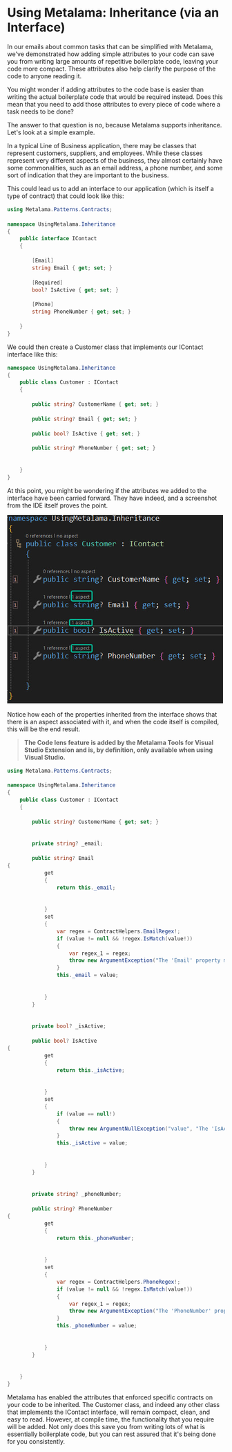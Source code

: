# Using Metalama: Inheritance (via an Interface)

In our emails about common tasks that can be simplified with Metalama, we've demonstrated how adding simple attributes to your code can save you from writing large amounts of repetitive boilerplate code, leaving your code more compact. These attributes also help clarify the purpose of the code to anyone reading it.

You might wonder if adding attributes to the code base is easier than writing the actual boilerplate code that would be required instead. Does this mean that you need to add those attributes to every piece of code where a task needs to be done?

The answer to that question is no, because Metalama supports inheritance. Let's look at a simple example.

In a typical Line of Business application, there may be classes that represent customers, suppliers, and employees. While these classes represent very different aspects of the business, they almost certainly have some commonalities, such as an email address, a phone number, and some sort of indication that they are important to the business.

This could lead us to add an interface to our application (which is itself a type of contract) that could look like this:

```c#
using Metalama.Patterns.Contracts;

namespace UsingMetalama.Inheritance
{
    public interface IContact
    {

        [Email]
        string Email { get; set; }

        [Required]
        bool? IsActive { get; set; }

        [Phone]
        string PhoneNumber { get; set; }

    }
}
```

We could then create a Customer class that implements our IContact interface like this:

```c#
namespace UsingMetalama.Inheritance
{
    public class Customer : IContact
    {

        public string? CustomerName { get; set; }

        public string? Email { get; set; }

        public bool? IsActive { get; set; }

        public string? PhoneNumber { get; set; }


    }
}
```

At this point, you might be wondering if the attributes we added to the interface have been carried forward. They have indeed, and a screenshot from the IDE itself proves the point.

![](images/aspect-inheritance.jpg)

Notice how each of the properties inherited from the interface shows that there is an aspect associated with it, and when the code itself is compiled, this will be the end result.


> <b>The Code lens feature is added by the Metalama Tools for Visual Studio Extension and is, by definition, only available when using Visual Studio.</b>

 
```c#
using Metalama.Patterns.Contracts;

namespace UsingMetalama.Inheritance
{
    public class Customer : IContact
    {

        public string? CustomerName { get; set; }


        private string? _email;

        public string? Email
{
            get
            {
                return this._email;


            }
            set
            {
                var regex = ContractHelpers.EmailRegex!;
                if (value != null && !regex.IsMatch(value!))
                {
                    var regex_1 = regex;
                    throw new ArgumentException("The 'Email' property must be a valid email address.", "value");
                }
                this._email = value;


            }
        }


        private bool? _isActive;

        public bool? IsActive
{
            get
            {
                return this._isActive;


            }
            set
            {
                if (value == null!)
                {
                    throw new ArgumentNullException("value", "The 'IsActive' property is required.");
                }
                this._isActive = value;


            }
        }


        private string? _phoneNumber;

        public string? PhoneNumber
{
            get
            {
                return this._phoneNumber;


            }
            set
            {
                var regex = ContractHelpers.PhoneRegex!;
                if (value != null && !regex.IsMatch(value!))
                {
                    var regex_1 = regex;
                    throw new ArgumentException("The 'PhoneNumber' property must be a valid phone number.", "value");
                }
                this._phoneNumber = value;


            }
        }


    }
}
```

Metalama has enabled the attributes that enforced specific contracts on your code to be inherited. The Customer class, and indeed any other class that implements the IContact interface, will remain compact, clean, and easy to read. However, at compile time, the functionality that you require will be added. Not only does this save you from writing lots of what is essentially boilerplate code, but you can rest assured that it's being done for you consistently.

